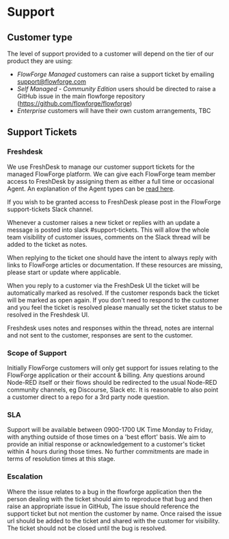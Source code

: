 # Support

## Customer type
The level of support provided to a customer will depend on the tier of our product they are using:

- *FlowForge Managed* customers can raise a support ticket by emailing support@flowforge.com
- *Self Managed - Community Edition* users should be directed to raise a GitHub issue in the main flowforge repository (https://github.com/flowforge/flowforge) 
- *Enterprise* customers will have their own custom arrangements, TBC

## Support Tickets

### Freshdesk
We use FreshDesk to manage our customer support tickets for the managed FlowForge platform. We can give each FlowForge team member access to FreshDesk by assigning them as either a full time or occasional Agent. An explanation of the Agent types can be [read here](https://support.freshdesk.com/en/support/solutions/articles/37602-understanding-full-time-vs-occasional-agents#:~:text=Agents%20in%20Freshdesk%20can%20be,CEO%20or%20your%20field%20staff.).

If you wish to be granted access to FreshDesk please post in the FlowForge support-tickets Slack channel.

Whenever a customer raises a new ticket or replies with an update a message is posted into slack #support-tickets.
This will allow the whole team visibility of customer issues, comments on the
Slack thread will be added to the ticket as notes.

When replying to the ticket one should have the intent to always reply with links
to FlowForge articles or documentation. If these resources are missing, please
start or update where applicable.

When you reply to a customer via the FreshDesk UI the ticket will be automatically marked as resolved. If the customer responds back the ticket will be marked as open again. If you don't need to respond to the customer and you feel the ticket is resolved please manually set the ticket status to be resolved in the Freshdesk UI.

Freshdesk uses notes and responses within the thread, notes are internal and not sent to the customer, responses are sent to the customer.


### Scope of Support

Initially FlowForge customers will only get support for issues relating to the
FlowForge application or their account & billing. Any questions around Node-RED
itself or their flows should be redirected to the usual Node-RED community
channels, eg Discourse, Slack etc. It is reasonable to also point a customer 
direct to a repo for a 3rd party node question.

### SLA

Support will be available between 0900-1700 UK Time Monday to Friday, with anything outside of those times on a 'best effort' basis. We aim to provide an initial response or acknowledgement to a customer's ticket within 4 hours during those times. No further commitments are made in terms of resolution times at this stage.

### Escalation

Where the issue relates to a bug in the flowforge application then the person dealing with the ticket should aim to reproduce that bug and then raise an appropriate issue in GitHub, The issue should reference the support ticket but not mention the customer by name. Once raised the issue url should be added to the ticket and shared with the customer for visibility. The ticket should not be closed until the bug is resolved.

